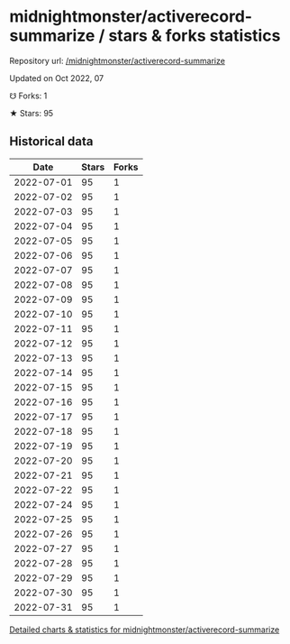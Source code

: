 # midnightmonster/activerecord-summarize / stars & forks statistics

Repository url: [/midnightmonster/activerecord-summarize](https://github.com/midnightmonster/activerecord-summarize)

Updated on Oct 2022, 07

☋ Forks: 1

★ Stars: 95

## Historical data
| Date | Stars | Forks |
|------|-------|-------|
| 2022-07-01 | 95 | 1 | 
| 2022-07-02 | 95 | 1 | 
| 2022-07-03 | 95 | 1 | 
| 2022-07-04 | 95 | 1 | 
| 2022-07-05 | 95 | 1 | 
| 2022-07-06 | 95 | 1 | 
| 2022-07-07 | 95 | 1 | 
| 2022-07-08 | 95 | 1 | 
| 2022-07-09 | 95 | 1 | 
| 2022-07-10 | 95 | 1 | 
| 2022-07-11 | 95 | 1 | 
| 2022-07-12 | 95 | 1 | 
| 2022-07-13 | 95 | 1 | 
| 2022-07-14 | 95 | 1 | 
| 2022-07-15 | 95 | 1 | 
| 2022-07-16 | 95 | 1 | 
| 2022-07-17 | 95 | 1 | 
| 2022-07-18 | 95 | 1 | 
| 2022-07-19 | 95 | 1 | 
| 2022-07-20 | 95 | 1 | 
| 2022-07-21 | 95 | 1 | 
| 2022-07-22 | 95 | 1 | 
| 2022-07-24 | 95 | 1 | 
| 2022-07-25 | 95 | 1 | 
| 2022-07-26 | 95 | 1 | 
| 2022-07-27 | 95 | 1 | 
| 2022-07-28 | 95 | 1 | 
| 2022-07-29 | 95 | 1 | 
| 2022-07-30 | 95 | 1 | 
| 2022-07-31 | 95 | 1 | 


[Detailed charts & statistics for midnightmonster/activerecord-summarize](https://reviewgithub.com/rep/midnightmonster/activerecord-summarize)
